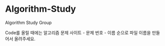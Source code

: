 # Algorithm-Study
Algorithm Study Group

Code를 올릴 때에는 알고리즘 문제 사이트 - 문제 번호 - 이름 순으로 파일 이름을 만들어서 올려주세요.

